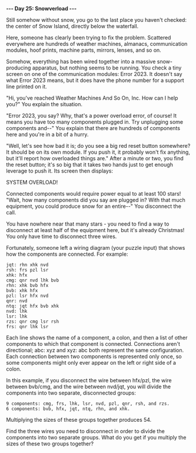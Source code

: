 **--- Day 25: Snowverload ---**

Still somehow without snow, you go to the last place you haven't checked: the center of Snow Island, directly below the waterfall.

Here, someone has clearly been trying to fix the problem. Scattered everywhere are hundreds of weather machines, almanacs, communication modules, hoof prints,
machine parts, mirrors, lenses, and so on.

Somehow, everything has been wired together into a massive snow-producing apparatus, but nothing seems to be running. You check a tiny screen on one of the
communication modules: Error 2023. It doesn't say what Error 2023 means, but it does have the phone number for a support line printed on it.

"Hi, you've reached Weather Machines And So On, Inc. How can I help you?" You explain the situation.

"Error 2023, you say? Why, that's a power overload error, of course! It means you have too many components plugged in. Try unplugging some components and--" You
explain that there are hundreds of components here and you're in a bit of a hurry.

"Well, let's see how bad it is; do you see a big red reset button somewhere? It should be on its own module. If you push it, it probably won't fix anything, but
it'll report how overloaded things are." After a minute or two, you find the reset button; it's so big that it takes two hands just to get enough leverage to
push it. Its screen then displays:

SYSTEM OVERLOAD!

Connected components would require
power equal to at least 100 stars!
"Wait, how many components did you say are plugged in? With that much equipment, you could produce snow for an entire--" You disconnect the call.

You have nowhere near that many stars - you need to find a way to disconnect at least half of the equipment here, but it's already Christmas! You only have time
to disconnect three wires.

Fortunately, someone left a wiring diagram (your puzzle input) that shows how the components are connected. For example:

```
jqt: rhn xhk nvd
rsh: frs pzl lsr
xhk: hfx
cmg: qnr nvd lhk bvb
rhn: xhk bvb hfx
bvb: xhk hfx
pzl: lsr hfx nvd
qnr: nvd
ntq: jqt hfx bvb xhk
nvd: lhk
lsr: lhk
rzs: qnr cmg lsr rsh
frs: qnr lhk lsr
```

Each line shows the name of a component, a colon, and then a list of other components to which that component is connected. Connections aren't directional; abc:
xyz and xyz: abc both represent the same configuration. Each connection between two components is represented only once, so some components might only ever
appear on the left or right side of a colon.

In this example, if you disconnect the wire between hfx/pzl, the wire between bvb/cmg, and the wire between nvd/jqt, you will divide the components into two
separate, disconnected groups:

```
9 components: cmg, frs, lhk, lsr, nvd, pzl, qnr, rsh, and rzs.
6 components: bvb, hfx, jqt, ntq, rhn, and xhk.
```

Multiplying the sizes of these groups together produces 54.

Find the three wires you need to disconnect in order to divide the components into two separate groups. What do you get if you multiply the sizes of these two
groups together?